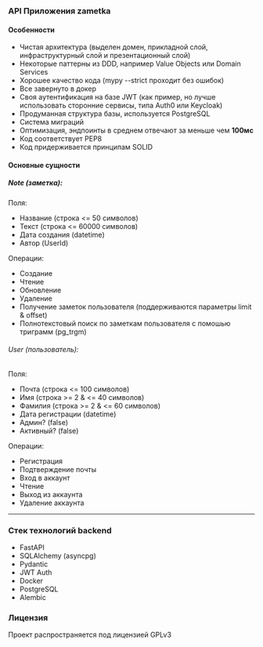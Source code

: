 ### **API Приложения zametka**

#### Особенности
- Чистая архитектура (выделен домен, прикладной слой, инфраструктурный слой и презентационный слой)
- Некоторые паттерны из DDD, например Value Objects или Domain Services
- Хорошее качество кода (mypy --strict проходит без ошибок)
- Все завернуто в докер
- Своя аутентификация на базе JWT (как пример, но лучше использовать сторонние сервисы, типа Auth0 или Keycloak)
- Продуманная структура базы, используется PostgreSQL
- Система миграций
- Оптимизация, эндпоинты в среднем отвечают за меньше чем **100мс**
- Код соответствует PEP8
- Код придерживается принципам SOLID

#### Основные сущности

##### Note (заметка):

Поля:
- Название (строка <= 50 символов)
- Текст (строка <= 60000 символов)
- Дата создания (datetime)
- Автор (UserId)

Операции:
- Создание
- Чтение
- Обновление
- Удаление
- Получение заметок пользователя (поддерживаются параметры limit & offset)
- Полнотекстовый поиск по заметкам пользователя с помошью триграмм (pg_trgm) 

###### User (пользователь):

Поля:
- Почта (строка <= 100 символов)
- Имя (строка >= 2 & <= 40 символов)
- Фамилия (строка >= 2 & <= 60 символов)
- Дата регистрации (datetime)
- Админ? (false)
- Активный? (false)

Операции:
- Регистрация
- Подтверждение почты
- Вход в аккаунт
- Чтение
- Выход из аккаунта
- Удаление аккаунта

---------------------

### Стeк технологий backend

- FastAPI
- SQLAlchemy (asyncpg)
- Pydantic
- JWT Auth
- Docker
- PostgreSQL
- Alembic

### Лицензия

Проект распространяется под лицензией GPLv3